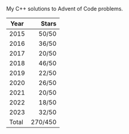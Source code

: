 My C++ solutions to Advent of Code problems.

| Year  |  Stars  |
|-------|--------:|
| 2015  |  50/50  |
| 2016  |  36/50  |
| 2017  |  20/50  |
| 2018  |  46/50  |
| 2019  |  22/50  |
| 2020  |  26/50  |
| 2021  |  20/50  |
| 2022  |  18/50  |
| 2023  |  32/50  |
| Total | 270/450 |

